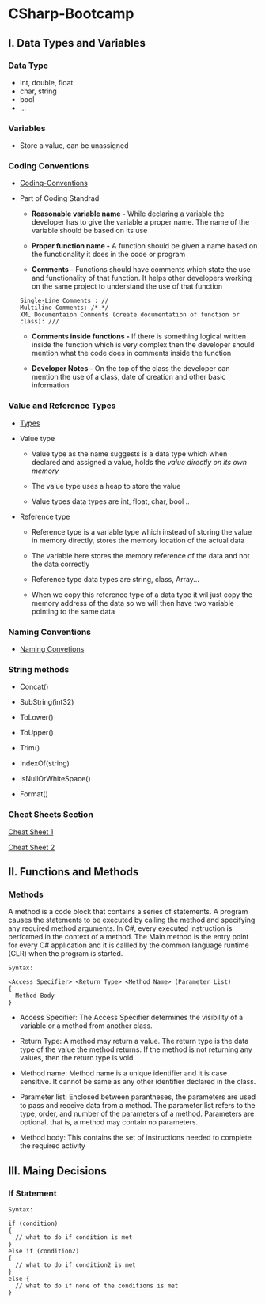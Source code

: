 # CSharp-Bootcamp

## I. Data Types and Variables

### Data Type

- int, double, float
- char, string
- bool
- ...

### Variables

- Store a value, can be unassigned

### Coding Conventions

- [Coding-Conventions](https://docs.microsoft.com/en-us/dotnet/csharp/programming-guide/inside-a-program/coding-conventions)

- Part of Coding Standrad

  + **Reasonable variable name -** While declaring a variable the developer has to give the variable a proper name. The name of the variable should be based on its use

  + **Proper function name -** A function should be given a name based on the functionality it does in the code or program

  + **Comments -** Functions should have comments which state the use and functionality of that function. It helps other developers working on the same project to understand the use of that function
  ```
  Single-Line Comments : //
  Multiline Comments: /* */
  XML Documentaion Comments (create documentation of function or class): ///
  ```

  + **Comments inside functions -** If there is something logical written inside the function which is very complex then the developer should mention what the code does in comments inside the function

  + **Developer Notes -** On the top of the class the developer can mention the use of a class, date of creation and other basic information

### Value and Reference Types

- [Types](https://www.tutorialsteacher.com/csharp/csharp-value-type-and-reference-type)

- Value type

  + Value type as the name suggests is a data type which when declared and assigned a value, holds the *value directly on its own memory*

  + The value type uses a heap to store the value

  + Value types data types are int, float, char, bool ..

- Reference type

  + Reference type is a variable type which instead of storing the value in memory directly, stores the memory location of the actual data

  + The variable here stores the memory reference of the data and not the data correctly

  + Reference type data types are string, class, Array...

  + When we copy this reference type of a data type it wil just copy the memory address of the data so we will then have two variable pointing to the same data


### Naming Conventions

- [Naming Convetions](https://www.dofactory.com/reference/csharp-coding-standards)

### String methods

- Concat()

- SubString(int32)

- ToLower()

- ToUpper()

- Trim()

- IndexOf(string)

- IsNullOrWhiteSpace()

- Format()

### Cheat Sheets Section

[Cheat Sheet 1](https://cheatography.com/laurence/cheat-sheets/c/)

[Cheat Sheet 2](https://www.thecodingguys.net/resources/cs-cheat-sheet.pdf)


## II. Functions and Methods

### Methods

A method is a code block that contains a series of statements. A program causes the statements to be executed by calling the method and specifying any required method arguments. In C#, every executed instruction is performed in the context of a method. The Main method is the entry point for every C# application and it is callled by the common language runtime (CLR) when the program is started.

```
Syntax:

<Access Specifier> <Return Type> <Method Name> (Parameter List)
{
  Method Body
}
```

- Access Specifier: The Access Specifier determines the visibility of a variable or a method from another class.

- Return Type: A method may return a value. The return type is the data type of the value the method returns. If the method is not returning any values, then the return type is void.

- Method name: Method name is a unique identifier and it is case sensitive. It cannot be same as any other identifier declared in the class.

- Parameter list: Enclosed between parantheses, the parameters are used to pass and receive data from a method. The parameter list refers to the type, order, and number of the parameters of a method. Parameters are optional, that is, a method may contain no parameters.

- Method body: This contains the set of instructions needed to complete the required activity


## III. Maing Decisions

### If Statement

```
Syntax:

if (condition) 
{
  // what to do if condition is met 
} 
else if (condition2)
{
  // what to do if condition2 is met
} 
else {
  // what to do if none of the conditions is met
}
```